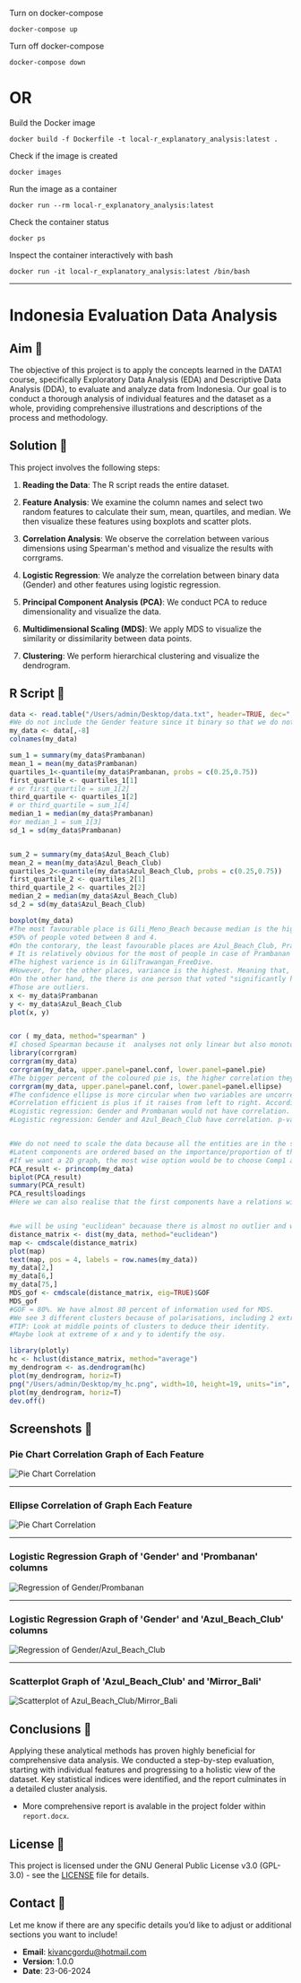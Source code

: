 Turn on docker-compose

`docker-compose up`

Turn off docker-compose

`docker-compose down`

# OR

Build the Docker image

`docker build -f Dockerfile -t local-r_explanatory_analysis:latest .`

Check if the image is created

`docker images`

Run the image as a container

`docker run --rm local-r_explanatory_analysis:latest`

Check the container status

`docker ps`

Inspect the container interactively with bash

`docker run -it local-r_explanatory_analysis:latest /bin/bash`

---

# Indonesia Evaluation Data Analysis

## Aim 🎯
The objective of this project is to apply the concepts learned in the DATA1 course, specifically Exploratory Data Analysis (EDA) and Descriptive Data Analysis (DDA), to evaluate and analyze data from Indonesia. Our goal is to conduct a thorough analysis of individual features and the dataset as a whole, providing comprehensive illustrations and descriptions of the process and methodology.

## Solution 🤗
This project involves the following steps:

1. **Reading the Data**: The R script reads the entire dataset.
   
2. **Feature Analysis**: We examine the column names and select two random features to calculate their sum, mean, quartiles, and median. We then visualize these features using boxplots and scatter plots.
   
3. **Correlation Analysis**: We observe the correlation between various dimensions using Spearman's method and visualize the results with corrgrams.
   
4. **Logistic Regression**: We analyze the correlation between binary data (Gender) and other features using logistic regression.
   
5. **Principal Component Analysis (PCA)**: We conduct PCA to reduce dimensionality and visualize the data.
    
6. **Multidimensional Scaling (MDS)**: We apply MDS to visualize the similarity or dissimilarity between data points.
    
7. **Clustering**: We perform hierarchical clustering and visualize the dendrogram.

## R Script 🌱
```R
data <- read.table("/Users/admin/Desktop/data.txt", header=TRUE, dec=",", sep="\t", row.names=1)
#We do not include the Gender feature since it binary so that we do not complicate the calculations.
my_data <- data[,-8]
colnames(my_data)

sum_1 = summary(my_data$Prambanan)
mean_1 = mean(my_data$Prambanan)
quartiles_1<-quantile(my_data$Prambanan, probs = c(0.25,0.75))
first_quartile <- quartiles_1[1]
# or first_quartile = sum_1[2]
third_quartile <- quartiles_1[2]
# or third_quartile = sum_1[4]
median_1 = median(my_data$Prambanan)
#or median_1 = sum_1[3]
sd_1 = sd(my_data$Prambanan)


sum_2 = summary(my_data$Azul_Beach_Club)
mean_2 = mean(my_data$Azul_Beach_Club)
quartiles_2<-quantile(my_data$Azul_Beach_Club, probs = c(0.25,0.75))
first_quartile_2 <- quartiles_2[1]
third_quartile_2 <- quartiles_2[2]
median_2 = median(my_data$Azul_Beach_Club)
sd_2 = sd(my_data$Azul_Beach_Club)

boxplot(my_data)
#The most favourable place is Gili_Meno_Beach because median is the highest, 6.
#50% of people voted between 8 and 4.
#On the contorary, the least favourable places are Azul_Beach_Club, Prambanan and GiliTrawangan_FreeDive with 2.
# It is relatively obvious for the most of people in case of Prambanan since the scale is from ~1.5 to 4.
#The highest varience is in GiliTrawangan_FreeDive.
#However, for the other places, variance is the highest. Meaning that, there is not a significant agreement among people voted.
#On the other hand, the there is one person that voted "significantly high" that we can see as 10 and 9 in Bali_Safari and Prambanan respectively.
#Those are outliers.
x <- my_data$Prambanan
y <- my_data$Azul_Beach_Club
plot(x, y)


cor ( my_data, method="spearman" )
#I chosed Spearman because it  analyses not only linear but also monotone vector based on rankings.
library(corrgram)
corrgram(my_data)
corrgram(my_data, upper.panel=panel.conf, lower.panel=panel.pie)
#The bigger percent of the coloured pie is, the higher correlation they have.
corrgram(my_data, upper.panel=panel.conf, lower.panel=panel.ellipse)
#The confidence ellipse is more circular when two variables are uncorrelated.
#Correlation efficient is plus if it raises from left to right. Accordingly, if it is negative it descends from left to right.
#Logistic regression: Gender and Prombanan would not have correlation. p-value ≈ 0.682135 so p-value>5%
#Logistic regression: Gender and Azul_Beach_Club have correlation. p-value ≈ 0.005184 so p-value>5%


#We do not need to scale the data because all the entities are in the same scale.
#Latent components are ordered based on the importance/proportion of their variance.
#If we want a 2D graph, the most wise option would be to choose Comp1 and Comp2 with approximately 85% of Cumulative Proportion.
PCA_result <- princomp(my_data)
biplot(PCA_result)
summary(PCA_result)
PCA_result$loadings
#Here we can also realise that the first components have a relations with each of the features.


#we will be using "euclidean" becauase there is almost no outlier and we do not care how different is the distribution of the entities.
distance_matrix <- dist(my_data, method="euclidean")
map <- cmdscale(distance_matrix)
plot(map)
text(map, pos = 4, labels = row.names(my_data))
my_data[2,]
my_data[6,]
my_data[75,]
MDS_gof <- cmdscale(distance_matrix, eig=TRUE)$GOF
MDS_gof
#GOF ≈ 80%. We have almost 80 percent of information used for MDS.
#We see 3 different clusters because of polarisations, including 2 extremes.
#TIP: Look at middle points of clusters to deduce their identity.
#Maybe look at extreme of x and y to identify the osy.

library(plotly)
hc <- hclust(distance_matrix, method="average")
my_dendrogram <- as.dendrogram(hc)
plot(my_dendrogram, horiz=T)
png("/Users/admin/Desktop/my_hc.png", width=10, height=19, units="in", res=600)
plot(my_dendrogram, horiz=T)
dev.off()
```

## Screenshots 📸

### Pie Chart Correlation Graph of Each Feature
![Pie Chart Correlation](/screenshots/correlation1.png?raw=true)

---

### Ellipse Correlation of Graph Each Feature
![Pie Chart Correlation](/screenshots/correlation2.png?raw=true)

---

### Logistic Regression Graph of 'Gender' and 'Prombanan' columns
![Regression of Gender/Prombanan](/screenshots/regression1.png?raw=true)

---

### Logistic Regression Graph of 'Gender' and 'Azul_Beach_Club' columns
![Regression of Gender/Azul_Beach_Club](/screenshots/regression2.png?raw=true)

---

### Scatterplot Graph of 'Azul_Beach_Club' and 'Mirror_Bali'
![Scatterplot of Azul_Beach_Club/Mirror_Bali](/screenshots/scatterplot.png?raw=true)

## Conclusions 💯
Applying these analytical methods has proven highly beneficial for comprehensive data analysis. We conducted a step-by-step evaluation, starting with individual features and progressing to a holistic view of the dataset. Key statistical indices were identified, and the report culminates in a detailed cluster analysis.

* More comprehensive report is avalable in the project folder within `report.docx`.

## License 🔑
This project is licensed under the GNU General Public License v3.0 (GPL-3.0) - see the [LICENSE](https://github.com/kivanc57/R_explanatory_analysis/blob/main/LICENSE) file for details.

## Contact 📩
Let me know if there are any specific details you’d like to adjust or additional sections you want to include!  
* **Email**: kivancgordu@hotmail.com
* **Version**: 1.0.0
* **Date**: 23-06-2024


